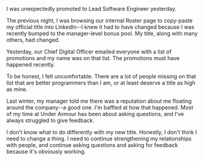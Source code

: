 I was unexpectedly promoted to Lead Software Engineer yesterday.

The previous night, I was browsing our internal Roster page to copy-paste my official title into LinkedIn--I knew it had to have changed because I was recently bumped to the manager-level bonus pool.  My title, along with many others, had changed.

Yesterday, our Chief Digital Officer emailed everyone with a list of promotions and my name was on that list.  The promotions must have happened recently.

To be honest, I felt uncomfortable.  There are a lot of people missing on that list that are better programmers than I am, or at least deserve a title as high as mine.

Last winter, my manager told me there was a reputation about me floating around the company--a good one.  I'm baffled at how that happened.  Most of my time at Under Armour has been about asking questions, and I've always struggled to give feedback.

I don't know what to do differently with my new title.  Honestly, I don't think I need to change a thing.  I need to continue strengthening my relationships with people, and continue asking questions and asking for feedback because it's obviously working.


